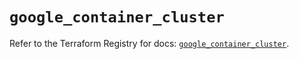 # `google_container_cluster`

Refer to the Terraform Registry for docs: [`google_container_cluster`](https://registry.terraform.io/providers/hashicorp/google-beta/6.38.0/docs/resources/google_container_cluster).
